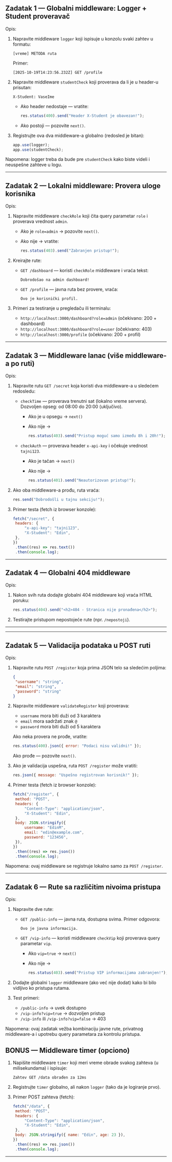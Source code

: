 ## Zadatak 1 — Globalni middleware: Logger + Student proveravač

Opis:

1. Napravite middleware `logger` koji ispisuje u konzolu svaki zahtev u formatu:

   `[vreme] METODA ruta`

   Primer:

   `[2025-10-19T14:23:56.232Z] GET /profile`

2. Napravite middleware `studentCheck` koji proverava da li je u header-u prisutan:

   `X-Student: VaseIme`

   - Ako header nedostaje — vratite:

     ```js
     res.status(400).send("Header X-Student je obavezan!");
     ```

   - Ako postoji — pozovite `next()`.

3. Registrujte ova dva middleware-a globalno (redosled je bitan):

   ```js
   app.use(logger);
   app.use(studentCheck);
   ```

Napomena: logger treba da bude pre `studentCheck` kako biste videli i neuspešne zahteve u logu.

---

## Zadatak 2 — Lokalni middleware: Provera uloge korisnika

Opis:

1. Napravite middleware `checkRole` koji čita query parametar `role` i proverava vrednost `admin`.

   - Ako je `role=admin` → pozovite `next()`.
   - Ako nije → vratite:

     ```js
     res.status(403).send("Zabranjen pristup!");
     ```

2. Kreirajte rute:

   - `GET /dashboard` — koristi `checkRole` middleware i vraća tekst:

     ```text
     Dobrodošao na admin dashboard!
     ```

   - `GET /profile` — javna ruta bez provere, vraća:

     ```text
     Ovo je korisnički profil.
     ```

3. Primeri za testiranje u pregledaču ili terminalu:

   - `http://localhost:3000/dashboard?role=admin` (očekivano: 200 + dashboard)
   - `http://localhost:3000/dashboard?role=user` (očekivano: 403)
   - `http://localhost:3000/profile` (očekivano: 200 + profil)

---

## Zadatak 3 — Middleware lanac (više middleware-a po ruti)

Opis:

1. Napravite rutu `GET /secret` koja koristi dva middleware-a u sledećem redosledu:

   - `checkTime` — proverava trenutni sat (lokalno vreme servera). Dozvoljen opseg:
     od 08:00 do 20:00 (uključivo).

     - Ako je u opsegu → `next()`
     - Ako nije →

       ```js
       res.status(403).send("Pristup moguć samo između 8h i 20h!");
       ```

   - `checkAuth` — proverava header `x-api-key` i očekuje vrednost `tajni123`.

     - Ako je tačan → `next()`
     - Ako nije →

       ```js
       res.status(401).send("Neautorizovan pristup!");
       ```

2. Ako oba middleware-a prođu, ruta vraća:

   ```js
   res.send("Dobrodošli u tajnu sekciju!");
   ```

3. Primer testa (fetch iz browser konzole):

   ```js
   fetch("/secret", {
   	headers: {
   		"x-api-key": "tajni123",
   		"X-Student": "Edin",
   	},
   })
   	.then((res) => res.text())
   	.then(console.log);
   ```

---

## Zadatak 4 — Globalni 404 middleware

Opis:

1. Nakon svih ruta dodajte globalni 404 middleware koji vraća HTML poruku:

   ```js
   res.status(404).send("<h2>404 - Stranica nije pronađena</h2>");
   ```

2. Testirajte pristupom nepostojeće rute (npr. `/nepostoji`).

---

---

## Zadatak 5 — Validacija podataka u POST ruti

Opis:

1. Napravite rutu `POST /register` koja prima JSON telo sa sledećim poljima:

   ```json
   {
   	"username": "string",
   	"email": "string",
   	"password": "string"
   }
   ```

2. Napravite middleware `validateRegister` koji proverava:

   - `username` mora biti duži od 3 karaktera
   - `email` mora sadržati znak `@`
   - `password` mora biti duži od 5 karaktera

   Ako neka provera ne prođe, vratite:

   ```js
   res.status(400).json({ error: "Podaci nisu validni!" });
   ```

   Ako prođe — pozovite `next()`.

3. Ako je validacija uspešna, ruta `POST /register` može vratiti:

   ```js
   res.json({ message: "Uspešno registrovan korisnik!" });
   ```

4. Primer testa (fetch iz browser konzole):

   ```js
   fetch("/register", {
   	method: "POST",
   	headers: {
   		"Content-Type": "application/json",
   		"X-Student": "Edin",
   	},
   	body: JSON.stringify({
   		username: "EdinM",
   		email: "edin@example.com",
   		password: "123456",
   	}),
   })
   	.then((res) => res.json())
   	.then(console.log);
   ```

Napomena: ovaj middleware se registruje lokalno samo za `POST /register`.

---

## Zadatak 6 — Rute sa različitim nivoima pristupa

Opis:

1. Napravite dve rute:

   - `GET /public-info` — javna ruta, dostupna svima. Primer odgovora:

     ```text
     Ovo je javna informacija.
     ```

   - `GET /vip-info` — koristi middleware `checkVip` koji proverava query parametar `vip`.

     - Ako `vip=true` → `next()`
     - Ako nije →

       ```js
       res.status(403).send("Pristup VIP informacijama zabranjen!");
       ```

2. Dodajte globalni `logger` middleware (ako već nije dodat) kako bi bilo vidljivo ko pristupa rutama.

3. Test primeri:

   - `/public-info` → uvek dostupno
   - `/vip-info?vip=true` → dozvoljen pristup
   - `/vip-info` ili `/vip-info?vip=false` → 403

Napomena: ovaj zadatak vežba kombinaciju javne rute, privatnog middleware-a i upotrebu query parametara za kontrolu pristupa.

## BONUS — Middleware timer (opciono)

1. Napišite middleware `timer` koji meri vreme obrade svakog zahteva (u milisekundama) i ispisuje:

   ```text
   Zahtev GET /data obrađen za 12ms
   ```

2. Registrujte `timer` globalno, ali nakon `logger` (tako da je logiranje prvo).

3. Primer POST zahteva (fetch):

   ```js
   fetch("/data", {
   	method: "POST",
   	headers: {
   		"Content-Type": "application/json",
   		"X-Student": "Edin",
   	},
   	body: JSON.stringify({ name: "Edin", age: 23 }),
   })
   	.then((res) => res.json())
   	.then(console.log);
   ```

---
